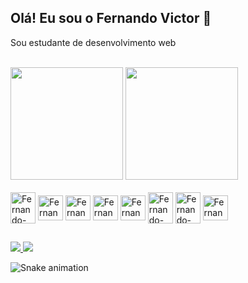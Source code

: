 ## Olá! Eu sou o Fernando Victor 👋 
Sou estudante de desenvolvimento web
<div><br> 
    <a href-"https://github.com/FernandoVictorff"> 
    <img height="180em"src="https://github-readme-stats.vercel.app/api?username=FernandoVictorff&show_icons=true&theme=tokyonight&include_all_commits=true&count_private=true" />
    <img height="180em" src="https://github-readme-stats.vercel.app/api/top-langs/?username=FernandoVictorff&layout=compact&langs_count=7&theme=tokyonight" />
</div>
<div style="display: inline-block"><br> 
  <img align="center" alt="Fernando-Java" height="50" width="40" src="https://cdn.jsdelivr.net/gh/devicons/devicon/icons/java/java-original-wordmark.svg" /> 
  <img align="center" alt="Fernando-Spring" height="40" width="40" src="https://cdn.jsdelivr.net/gh/devicons/devicon/icons/spring/spring-original.svg" /> 
  <img align="center" alt="Fernando-Jenkins" height="40" width="40" src="https://cdn.jsdelivr.net/gh/devicons/devicon/icons/jenkins/jenkins-original.svg" /> 
  <img align="center" alt="Fernando-mysql" height="40" width="40" src="https://cdn.jsdelivr.net/gh/devicons/devicon/icons/mysql/mysql-original.svg" /> 
  <img align="center" alt="Fernando-Gradle" height="40" width="40" src="https://cdn.jsdelivr.net/gh/devicons/devicon/icons/gradle/gradle-plain.svg" />
  <img align="center" alt="Fernando-apache" height="50" width="40" src="https://cdn.jsdelivr.net/gh/devicons/devicon/icons/apache/apache-plain.svg" />
  <img align="center" alt="Fernando-Docker" height="50" width="40" src="https://cdn.jsdelivr.net/gh/devicons/devicon/icons/docker/docker-original-wordmark.svg" />
  <img align="center" alt="Fernando-apache" height="40" width="40" src="https://cdn.jsdelivr.net/gh/devicons/devicon/icons/linux/linux-original.svg" />
</div> 

## 

<div>
  <a href="https://www.linkedin.com/in/fernando-victor01/" target="_blank">
    <img src="https://img.shields.io/badge/-LinkedIn-%230077B5?style=for-the-badge&logo=linkedin&logoColor=white" target="_blank">
  </a> 
  <a href="mailto:fernandovicotor01@gmail.com">
    <img src="https://img.shields.io/badge/Gmail-D14836?style=for-the-badge&logo=gmail&logoColor=white" target="_blank">
  </a>
</div> 

![Snake animation](https://github.com/FernandoVictorff/FernandoVictorff/blob/output/github-contribution-grid-snake.svg)
